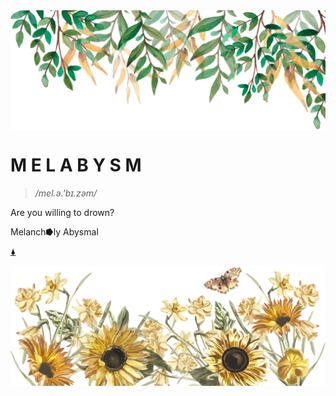 <img src="head@2x.png" align="center" />

# M E L A B Y S M 

> _/mel.ə.'bɪ.zəm/_

Are you willing to drown?

Melanch⭓ly Abysmal

[🌢](https://melabysm.github.io/melabysm.html)

<img src="footer.png" align="center" />
